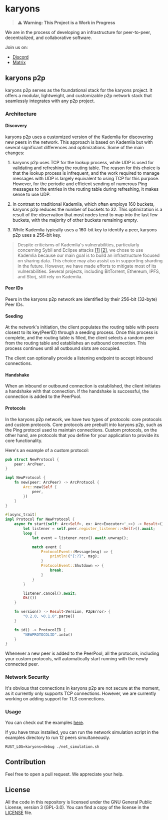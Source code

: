 # karyons

> :warning: **Warning: This Project is a Work in Progress**

We are in the process of developing an infrastructure for peer-to-peer,
decentralized, and collaborative software.

Join us on:

- [Discord](https://discord.gg/NDSpDdck)
- [Matrix](https://matrix.to/#/#karyons:matrix.org)

## karyons p2p

karyons p2p serves as the foundational stack for the karyons project. It
offers a modular, lightweight, and customizable p2p network stack that 
seamlessly integrates with any p2p project.

### Architecture 

#### Discovery 

karyons p2p uses a customized version of the Kademlia for discovering new peers 
in the network. This approach is based on Kademlia but with several significant 
differences and optimizations. Some of the main changes:

1. karyons p2p uses TCP for the lookup process, while UDP is used for
   validating and refreshing the routing table. The reason for this choice is
   that the lookup process is infrequent, and the work required to manage
   messages with UDP is largely equivalent to using TCP for this purpose.
   However, for the periodic and efficient sending of numerous Ping messages to
   the entries in the routing table during refreshing, it makes sense to
   use UDP.  

2. In contrast to traditional Kademlia, which often employs 160 buckets,
   karyons p2p reduces the number of buckets to 32. This optimization is a
   result of the observation that most nodes tend to map into the last few
   buckets, with the majority of other buckets remaining empty.

3. While Kademlia typically uses a 160-bit key to identify a peer, karyons p2p
   uses a 256-bit key.

> Despite criticisms of Kademlia's vulnerabilities, particularly concerning
> Sybil and Eclipse attacks [[1]](https://eprint.iacr.org/2018/236.pdf)
> [[2]](https://arxiv.org/abs/1908.10141), we chose to use Kademlia because our
> main goal is to build an infrastructure focused on sharing data. This choice
> may also assist us in supporting sharding in the future. However, we have made
> efforts to mitigate most of its vulnerabilities. Several projects, including
> BitTorrent, Ethereum, IPFS, and Storj, still rely on Kademlia.

#### Peer IDs

Peers in the karyons p2p network are identified by their 256-bit (32-byte) Peer IDs.

#### Seeding

At the network's initiation, the client populates the routing table with peers
closest to its key(PeerID) through a seeding process. Once this process is
complete, and the routing table is filled, the client selects a random peer
from the routing table and establishes an outbound connection. This process
continues until all outbound slots are occupied.

The client can optionally provide a listening endpoint to accept inbound 
connections.

#### Handshake

When an inbound or outbound connection is established, the client initiates a
handshake with that connection. If the handshake is successful, the connection
is added to the PeerPool.

#### Protocols

In the karyons p2p network, we have two types of protocols: core protocols and
custom protocols. Core protocols are prebuilt into karyons p2p, such as the
Ping protocol used to maintain connections. Custom protocols, on the other
hand, are protocols that you define for your application to provide its core
functionality.

Here's an example of a custom protocol:

```rust
pub struct NewProtocol {
    peer: ArcPeer,
}

impl NewProtocol {
    fn new(peer: ArcPeer) -> ArcProtocol {
        Arc::new(Self {
            peer,
        })
    }
}

#[async_trait]
impl Protocol for NewProtocol {
    async fn start(self: Arc<Self>, ex: Arc<Executor<'_>>) -> Result<(), P2pError> {
        let listener = self.peer.register_listener::<Self>().await;
        loop {
            let event = listener.recv().await.unwrap();

            match event {
                ProtocolEvent::Message(msg) => {
                    println!("{:?}", msg);
                }
                ProtocolEvent::Shutdown => {
                    break;
                }
            }
        }

        listener.cancel().await;
        Ok(())
    }

    fn version() -> Result<Version, P2pError> {
        "0.2.0, >0.1.0".parse()
    }

    fn id() -> ProtocolID {
        "NEWPROTOCOLID".into()
    }
}

```

Whenever a new peer is added to the PeerPool, all the protocols, including 
your custom protocols, will automatically start running with the newly connected peer.

### Network Security

It's obvious that connections in karyons p2p are not secure at the moment, as
it currently only supports TCP connections. However, we are currently working
on adding support for TLS connections.

### Usage

You can check out the examples [here](./karyons_p2p/examples). 

If you have tmux installed, you can run the network simulation script in the 
examples directory to run 12 peers simultaneously.

    RUST_LOG=karyons=debug ./net_simulation.sh

## Contribution

Feel free to open a pull request. We appreciate your help.

## License

All the code in this repository is licensed under the GNU General Public
License, version 3 (GPL-3.0). You can find a copy of the license in the
[LICENSE](./LICENSE) file.

